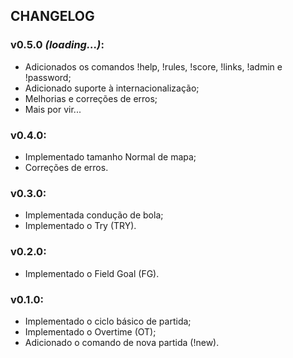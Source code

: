 ## CHANGELOG

### v0.5.0 _(loading...)_:

- Adicionados os comandos !help, !rules, !score, !links, !admin e !password;
- Adicionado suporte à internacionalização;
- Melhorias e correções de erros;
- Mais por vir...

### v0.4.0:

- Implementado tamanho Normal de mapa;
- Correções de erros.

### v0.3.0:

- Implementada condução de bola;
- Implementado o Try (TRY).

### v0.2.0:

- Implementado o Field Goal (FG).

### v0.1.0:

- Implementado o ciclo básico de partida;
- Implementado o Overtime (OT);
- Adicionado o comando de nova partida (!new).
